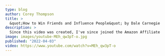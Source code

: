 ```yaml
---
type: blog
author: Corey Thompson
title: >
  &quot;How to Win Friends and Influence People&quot; by Dale Carnegie
description: >
  Since this video was created, I've since joined the Amazon Affiliate program. "How to Win Friends and Influence People" by Dale ...
image: images/youtube-MEh_qw3pT-o.jpg
published: "2022-04-03"
video: https://www.youtube.com/watch?v=MEh_qw3pT-o
---
```

